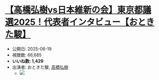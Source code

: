# [【高橋弘樹vs日本維新の会】東京都議選2025！代表者インタビュー【おときた駿】](https://www.youtube.com/watch?v=IW7Yxeoi67Y)
-   公開日: 2025-06-19
-   視聴数: 66,685
-   **いいね数: 1,429**
-   出演者: おときた駿, [高橋弘樹](/rehacq_fan/people/高橋弘樹 "wikilink")
    - [![](https://img.youtube.com/vi/IW7Yxeoi67Y/hqdefault.jpg)](https://www.youtube.com/watch?v=IW7Yxeoi67Y)
